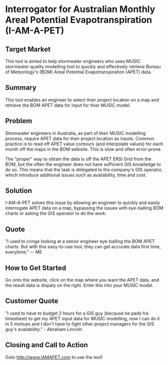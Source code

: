 # Interrogator for Australian Monthly Areal Potential Evapotranspiration (I-AM-A-PET) #

<!-- 
> This material was originally posted [here](http://www.quora.com/What-is-Amazons-approach-to-product-development-and-product-management). It is reproduced here for posterities sake.

There is an approach called "working backwards" that is widely used at Amazon. They work backwards from the customer, rather than starting with an idea for a product and trying to bolt customers onto it. While working backwards can be applied to any specific product decision, using this approach is especially important when developing new products or features.

For new initiatives a product manager typically starts by writing an internal press release announcing the finished product. The target audience for the press release is the new/updated product's customers, which can be retail customers or internal users of a tool or technology. Internal press releases are centered around the customer problem, how current solutions (internal or external) fail, and how the new product will blow away existing solutions.

If the benefits listed don't sound very interesting or exciting to customers, then perhaps they're not (and shouldn't be built). Instead, the product manager should keep iterating on the press release until they've come up with benefits that actually sound like benefits. Iterating on a press release is a lot less expensive than iterating on the product itself (and quicker!).

If the press release is more than a page and a half, it is probably too long. Keep it simple. 3-4 sentences for most paragraphs. Cut out the fat. Don't make it into a spec. You can accompany the press release with a FAQ that answers all of the other business or execution questions so the press release can stay focused on what the customer gets. My rule of thumb is that if the press release is hard to write, then the product is probably going to suck. Keep working at it until the outline for each paragraph flows. 

Oh, and I also like to write press-releases in what I call "Oprah-speak" for mainstream consumer products. Imagine you're sitting on Oprah's couch and have just explained the product to her, and then you listen as she explains it to her audience. That's "Oprah-speak", not "Geek-speak".

Once the project moves into development, the press release can be used as a touchstone; a guiding light. The product team can ask themselves, "Are we building what is in the press release?" If they find they're spending time building things that aren't in the press release (overbuilding), they need to ask themselves why. This keeps product development focused on achieving the customer benefits and not building extraneous stuff that takes longer to build, takes resources to maintain, and doesn't provide real customer benefit (at least not enough to warrant inclusion in the press release).
 -->


## Target Market ##
  This tool is aimed to help stormwater engineers who uses MUSIC stormwater quality modelling tool to quickly and effectively retrieve Bureau of Meteorlogy's (BOM) Areal Potential Evapotranspiration (APET) data.

## Summary ##
  This tool enables an engineer to select their project location on a map and retrieve the BOM APET data for input for thier MUSIC model.

## Problem ##
  Stromwater engineers in Australia, as part of their MUSIC modelling process, require APET data for their project location as inputs. Common practice is to read off APET value contours (and interpolate values) for each month off the maps in the BOM website. This is slow and often error-prone.

  The "proper" way to obtain the data is off the APET ERSI Grid from the BOM, but the often the engineer does not have sufficient GIS knowledge to do so. This means that the task is delegated to the company's GIS operator, which introduce additional issues such as availability, time and cost.

## Solution ##
  I-AM-A-PET solves this issue by allowing an engineer to quickly and easily interrogate APET data on a map, bypassing the issues with eye-balling BOM charts or asking the GIS operator to do the work.

## Quote ##
  "I used to cringe looking at a senior engineer eye-balling the BOM APET charts. But with this easy-to-use tool, they can get accurate data first time, everytime." -- ME

## How to Get Started ##
  Go onto the website, click on the map where you want the APET data, and the result data is dispaly on the right. Enter this into your MUSIC model.

## Customer Quote ##
  "I used to have to budget 2 hours for a GIS guy (because he pads his timesheet) to get my APET input data for MUSIC modelling, now I can do it in 5 mintues and I don't have to fight other project managers for the GIS guy's availability." - Abraham Lincoln

## Closing and Call to Action ##
  Goto http://www.IAMAPET.com to use the tool!
